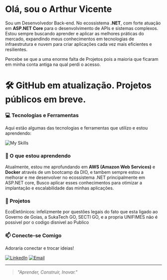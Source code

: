 # Olá, sou o Arthur Vicente 

Sou um Desenvolvedor Back-end. No ecossistema **.NET**, com forte atuação em **ASP.NET Core** para o desenvolvimento de APIs e sistemas complexos.
Estou sempre buscando aprender e aplicar as melhores práticas do mercado, expandindo meus conhecimentos em tecnologias de infraestrutura e nuvem para criar aplicações cada vez mais eficientes e resilientes.

Percebe se que a uma enorme falta de Projetos pois a maioria que ficaram em minha conta antiga na qual perdi o acesso.

# 🛠 GitHub em atualização. Projetos públicos em breve.
### 💻 Tecnologias e Ferramentas

Aqui estão algumas das tecnologias e ferramentas que utilizo e estou aprendendo:

![My Skills](https://skillicons.dev/icons?i=cs,dotnet,aspnetcore,mysql,docker,aws,git,vscode,github)

### 🌱 O que estou aprendendo

Atualmente, estou me aprofundando em **AWS (Amazon Web Services)** e **Docker** através de um bootcamp da DIO, e tambem sempre estou a melhorar e me desenvolver no ecossistema .NET principalmente em ASP.NET core, Busco aplicar esses conhecimentos para otimizar a implantação e escalabilidade das minhas aplicações.

### 🚀 Projetos

EcoEletônicos: infelizmente por questões legais do fato que esta ligado ao Governo de Goias, a SukaTech GO, SECTI GO, e a propria UNIFIMES não é possivel por o codigo disnivel ao Publico

### 📫 Conecte-se Comigo

Adoraria conectar e trocar ideias!

[![LinkedIn](https://img.shields.io/badge/LinkedIn-0077B5?style=for-the-badge&logo=linkedin&logoColor=white)](https://www.linkedin.com/in/arthur-vicente-silva)
[![Email](https://img.shields.io/badge/Email-D14836?style=for-the-badge&logo=gmail&logoColor=white)](mailto:avs.arthurvicente@gmail.com)

---

> _"Aprender, Construir, Inovar."_
